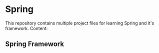 # Spring
This repository contains multiple project files for learning Spring and it's framework.
Content:
## Spring Framework
